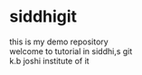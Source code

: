 # siddhigit
this is my demo repository
<br>welcome to tutorial in siddhi,s git
<br>k.b joshi institute of it
